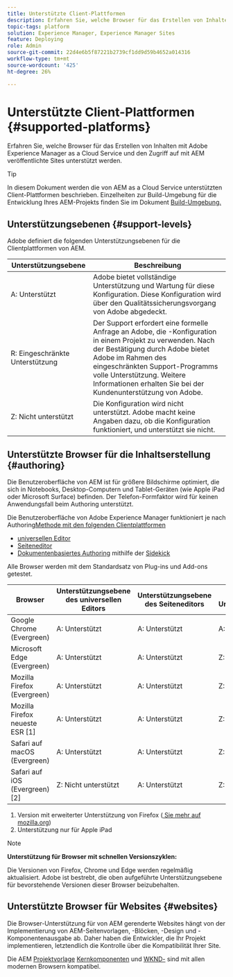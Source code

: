 ```yaml
---
title: Unterstützte Client-Plattformen
description: Erfahren Sie, welche Browser für das Erstellen von Inhalten mit Adobe Experience Manager as a Cloud Service und den Zugriff auf mit AEM veröffentlichte Sites unterstützt werden.
topic-tags: platform
solution: Experience Manager, Experience Manager Sites
feature: Deploying
role: Admin
source-git-commit: 22d4e6b5f87221b2739cf1dd9d59b4652a014316
workflow-type: tm+mt
source-wordcount: '425'
ht-degree: 26%

---
```



# Unterstützte Client-Plattformen {#supported-platforms}

Erfahren Sie, welche Browser für das Erstellen von Inhalten mit Adobe Experience Manager as a Cloud Service und den Zugriff auf mit AEM veröffentlichte Sites unterstützt werden.

>[!TIP]
>
>In diesem Dokument werden die von AEM as a Cloud Service unterstützten Client-Plattformen beschrieben. Einzelheiten zur Build-Umgebung für die Entwicklung Ihres AEM-Projekts finden Sie im Dokument [Build-Umgebung.](/help/implementing/cloud-manager/getting-access-to-aem-in-cloud/build-environment-details.md)

## Unterstützungsebenen {#support-levels}

Adobe definiert die folgenden Unterstützungsebenen für die Clientplattformen von AEM.

| Unterstützungsebene | Beschreibung |
|---|---|
| A: Unterstützt | Adobe bietet vollständige Unterstützung und Wartung für diese Konfiguration. Diese Konfiguration wird über den Qualitätssicherungsvorgang von Adobe abgedeckt. |
| R: Eingeschränkte Unterstützung  | Der Support erfordert eine formelle Anfrage an Adobe, die -Konfiguration in einem Projekt zu verwenden. Nach der Bestätigung durch Adobe bietet Adobe im Rahmen des eingeschränkten Support-Programms volle Unterstützung. Weitere Informationen erhalten Sie bei der Kundenunterstützung von Adobe. |
| Z: Nicht unterstützt | Die Konfiguration wird nicht unterstützt. Adobe macht keine Angaben dazu, ob die Konfiguration funktioniert, und unterstützt sie nicht. |

## Unterstützte Browser für die Inhaltserstellung {#authoring}

Die Benutzeroberfläche von AEM ist für größere Bildschirme optimiert, die sich in Notebooks, Desktop-Computern und Tablet-Geräten (wie Apple iPad oder Microsoft Surface) befinden. Der Telefon-Formfaktor wird für keinen Anwendungsfall beim Authoring unterstützt.

Die Benutzeroberfläche von Adobe Experience Manager funktioniert je nach Authoring[Methode mit den folgenden Clientplattformen](/help/edge/authoring-methods.md)

* [universellen Editor](/help/sites-cloud/authoring/universal-editor/authoring.md)
* [Seiteneditor](/help/sites-cloud/authoring/page-editor/introduction.md)
* [Dokumentenbasiertes Authoring](/help/edge/docs/authoring.md) mithilfe der [Sidekick](/help/edge/docs/sidekick.md)

Alle Browser werden mit dem Standardsatz von Plug-ins und Add-ons getestet.

| Browser | Unterstützungsebene des universellen Editors | Unterstützungsebene des Seiteneditors | Sidekick-Unterstützungsebene |
|---|---|---|---|
| Google Chrome (Evergreen) | A: Unterstützt | A: Unterstützt | A: Unterstützt |
| Microsoft Edge (Evergreen) | A: Unterstützt | A: Unterstützt | Z: Nicht unterstützt |
| Mozilla Firefox (Evergreen) | A: Unterstützt | A: Unterstützt | Z: Nicht unterstützt |
| Mozilla Firefox neueste ESR [1] | A: Unterstützt | A: Unterstützt | Z: Nicht unterstützt |
| Safari auf macOS (Evergreen) | A: Unterstützt | A: Unterstützt | Z: Nicht unterstützt |
| Safari auf iOS (Evergreen) [2] | Z: Nicht unterstützt | A: Unterstützt | Z: Nicht unterstützt |

1. Version mit erweiterter Unterstützung von Firefox ([ Sie mehr auf mozilla.org](https://www.mozilla.org/de-DE/firefox/enterprise/))
1. Unterstützung nur für Apple iPad

>[!NOTE]
>
>**Unterstützung für Browser mit schnellen Versionszyklen:**
>
>Die Versionen von Firefox, Chrome und Edge werden regelmäßig aktualisiert. Adobe ist bestrebt, die oben aufgeführte Unterstützungsebene für bevorstehende Versionen dieser Browser beizubehalten.

## Unterstützte Browser für Websites {#websites}

Die Browser-Unterstützung für von AEM gerenderte Websites hängt von der Implementierung von AEM-Seitenvorlagen, -Blöcken, -Design und -Komponentenausgabe ab. Daher haben die Entwickler, die Ihr Projekt implementieren, letztendlich die Kontrolle über die Kompatibilität Ihrer Site.

Die AEM [Projektvorlage](/help/edge/wysiwyg-authoring/edge-dev-getting-started.md#create-github-project) [Kernkomponenten](/help/implementing/developing/components/overview.md#aem-core-components) und [WKND-](/help/implementing/developing/introduction/develop-wknd-tutorial.md) sind mit allen modernen Browsern kompatibel.
